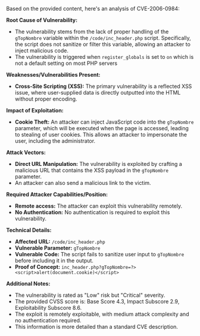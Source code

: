 Based on the provided content, here's an analysis of CVE-2006-0984:

**Root Cause of Vulnerability:**
- The vulnerability stems from the lack of proper handling of the `gTopNombre` variable within the `/code/inc_header.php` script. Specifically, the script does not sanitize or filter this variable, allowing an attacker to inject malicious code.
- The vulnerability is triggered when `register_globals` is set to `on` which is not a default setting on most PHP servers

**Weaknesses/Vulnerabilities Present:**
- **Cross-Site Scripting (XSS):** The primary vulnerability is a reflected XSS issue, where user-supplied data is directly outputted into the HTML without proper encoding.

**Impact of Exploitation:**
- **Cookie Theft:** An attacker can inject JavaScript code into the `gTopNombre` parameter, which will be executed when the page is accessed, leading to stealing of user cookies. This allows an attacker to impersonate the user, including the administrator.

**Attack Vectors:**
- **Direct URL Manipulation:** The vulnerability is exploited by crafting a malicious URL that contains the XSS payload in the `gTopNombre` parameter.
- An attacker can also send a malicious link to the victim.

**Required Attacker Capabilities/Position:**
- **Remote access:** The attacker can exploit this vulnerability remotely.
- **No Authentication:** No authentication is required to exploit this vulnerability.

**Technical Details:**
- **Affected URL:** `/code/inc_header.php`
- **Vulnerable Parameter:** `gTopNombre`
- **Vulnerable Code:** The script fails to sanitize user input to `gTopNombre` before including it in the output.
- **Proof of Concept:** `inc_header.php?gTopNombre=?><script>alert(document.cookie)</script>`

**Additional Notes:**
- The vulnerability is rated as "Low" risk but "Critical" severity.
- The provided CVSS score is: Base Score 4.3, Impact Subscore 2.9, Exploitability Subscore 8.6.
- The exploit is remotely exploitable, with medium attack complexity and no authentication required.
- This information is more detailed than a standard CVE description.
